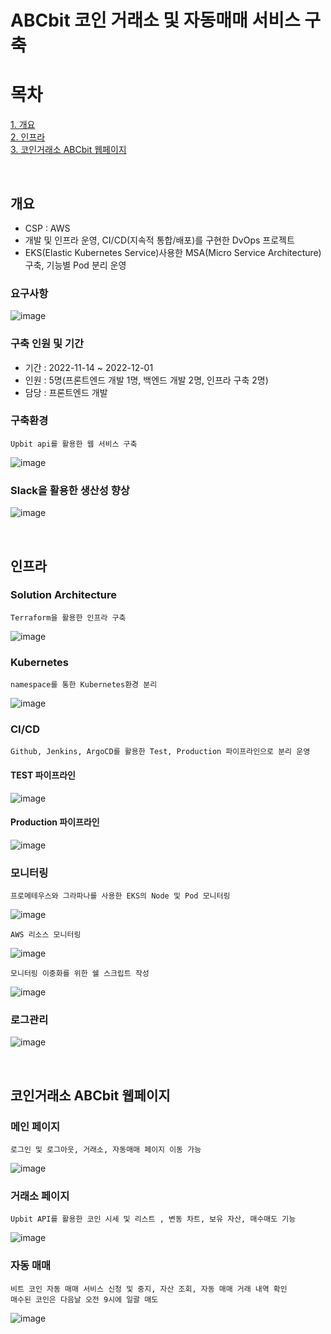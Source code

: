 # ABCbit 코인 거래소 및 자동매매 서비스 구축

# 목차
[1. 개요](#개요) <br/>
[2. 인프라](#인프라) <br/>
[3. 코인거래소 ABCbit 웹페이지](#코인거래소-ABCbit-웹페이지)

<br/>

## 개요
- CSP : AWS
- 개발 및 인프라 운영, CI/CD(지속적 통합/배포)를 구현한 DvOps 프로젝트 
- EKS(Elastic Kubernetes Service)사용한 MSA(Micro Service Architecture)구축, 기능별 Pod 분리 운영

### 요구사항
![image](https://user-images.githubusercontent.com/84059211/212466540-9981747e-95fa-4e86-89f2-0c607060f703.png)

### 구축 인원 및 기간
- 기간 : 2022-11-14 ~ 2022-12-01
- 인원 : 5명(프론트엔드 개발 1명, 백엔드 개발 2명, 인프라 구축 2명)
- 담당 : 프론트엔드 개발

### 구축환경
```
Upbit api를 활용한 웹 서비스 구축
```
![image](https://user-images.githubusercontent.com/84059211/212466367-1720147a-9b6b-4d1d-a322-02c099b323d9.png)

### Slack을 활용한 생산성 향상
![image](https://user-images.githubusercontent.com/84059211/212466480-f8bffe1d-833f-443b-9917-1df81cf8078a.png)

<br/>

## 인프라
### Solution Architecture
```
Terraform을 활용한 인프라 구축
```
![image](https://user-images.githubusercontent.com/84059211/212466595-97a4bbe5-d361-4e38-ad72-0f0f5cc3e9ec.png)

### Kubernetes
```
namespace를 통한 Kubernetes환경 분리
```
![image](https://user-images.githubusercontent.com/84059211/212466655-d20a7099-78ea-4139-be11-0ce9950462c3.png)

### CI/CD
```
Github, Jenkins, ArgoCD를 활용한 Test, Production 파이프라인으로 분리 운영
```
#### TEST 파이프라인
![image](https://user-images.githubusercontent.com/84059211/212466737-475f9f3f-ab44-4284-98a9-7e23d2c7a803.png)

#### Production 파이프라인
![image](https://user-images.githubusercontent.com/84059211/212467001-9bc9fdd6-3215-4fa1-a8a6-b265b46a951e.png)

### 모니터링
```
프로메테우스와 그라파나를 사용한 EKS의 Node 및 Pod 모니터링
```
![image](https://user-images.githubusercontent.com/84059211/212467121-db4aa420-dafa-47c7-9528-c567451be119.png)
```
AWS 리소스 모니터링
```
![image](https://user-images.githubusercontent.com/84059211/212467184-1bd1d661-7365-4478-b80f-ad8f3f4edbfc.png)
```
모니터링 이중화를 위한 쉘 스크립트 작성
```
![image](https://user-images.githubusercontent.com/84059211/212467216-f6e2c7ff-d5fd-4dbe-b769-5091ab08400e.png)

### 로그관리
![image](https://user-images.githubusercontent.com/84059211/212467232-c9a98e2b-a5d7-4760-b8e1-ab8cc45e792f.png)

<br/>

## 코인거래소 ABCbit 웹페이지
### 메인 페이지
```
로그인 및 로그아웃, 거래소, 자동매매 페이지 이동 가능
```
![image](https://user-images.githubusercontent.com/84059211/212468504-1c9226eb-90d3-4d5e-9ca2-ac05900952bb.png)

### 거래소 페이지
```
Upbit API를 활용한 코인 시세 및 리스트 , 변동 차트, 보유 자산, 매수매도 기능
```
![image](https://user-images.githubusercontent.com/84059211/212468665-7e1648ec-e969-4d17-bd20-c537ee22b80d.png)

### 자동 매매
```
비트 코인 자동 매매 서비스 신청 및 중지, 자산 조회, 자동 매매 거래 내역 확인 
매수된 코인은 다음날 오전 9시에 일괄 매도
```
![image](https://user-images.githubusercontent.com/84059211/212468706-bc5e5434-7f51-4b6d-b436-9f3f33e9cc1c.png)
